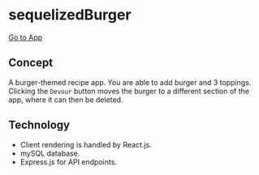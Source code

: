 # sequelizedBurger
[Go to App](https://mighty-atoll-73138.herokuapp.com)

## Concept
A burger-themed recipe app. You are able to add burger and 3 toppings.  Clicking the `Devour` button moves the burger to a different section of the app, where it can then be deleted.

## Technology
* Client rendering is handled by React.js.
* mySQL database.
* Express.js for API endpoints.

